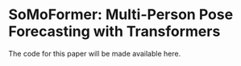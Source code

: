 # SoMoFormer: Multi-Person Pose Forecasting with Transformers
The code for this paper will be made available here.
